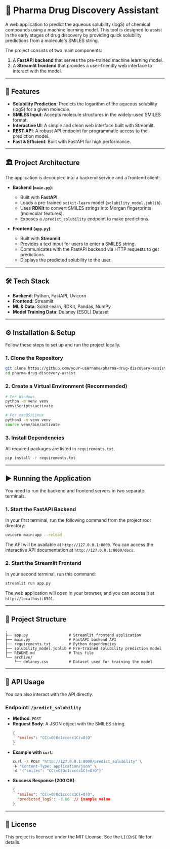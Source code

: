 # 🧪 Pharma Drug Discovery Assistant

A web application to predict the aqueous solubility (logS) of chemical compounds using a machine learning model. This tool is designed to assist in the early stages of drug discovery by providing quick solubility predictions from a molecule's SMILES string.

The project consists of two main components:
1.  A **FastAPI backend** that serves the pre-trained machine learning model.
2.  A **Streamlit frontend** that provides a user-friendly web interface to interact with the model.

 <!-- It's a good idea to add a screenshot of your app here -->

---

## 🚀 Features

-   **Solubility Prediction**: Predicts the logarithm of the aqueous solubility (logS) for a given molecule.
-   **SMILES Input**: Accepts molecule structures in the widely-used SMILES format.
-   **Interactive UI**: A simple and clean web interface built with Streamlit.
-   **REST API**: A robust API endpoint for programmatic access to the prediction model.
-   **Fast & Efficient**: Built with FastAPI for high performance.

---

## 🏛️ Project Architecture

The application is decoupled into a backend service and a frontend client:

-   **Backend (`main.py`)**:
    -   Built with **FastAPI**.
    -   Loads a pre-trained `scikit-learn` model (`solubility_model.joblib`).
    -   Uses **RDKit** to convert SMILES strings into Morgan fingerprints (molecular features).
    -   Exposes a `/predict_solubility` endpoint to make predictions.

-   **Frontend (`app.py`)**:
    -   Built with **Streamlit**.
    -   Provides a text input for users to enter a SMILES string.
    -   Communicates with the FastAPI backend via HTTP requests to get predictions.
    -   Displays the predicted solubility to the user.

---

## 🛠️ Tech Stack

-   **Backend**: Python, FastAPI, Uvicorn
-   **Frontend**: Streamlit
-   **ML & Data**: Scikit-learn, RDKit, Pandas, NumPy
-   **Model Training Data**: Delaney (ESOL) Dataset

---

## ⚙️ Installation & Setup

Follow these steps to set up and run the project locally.

### 1. Clone the Repository

```bash
git clone https://github.com/your-username/pharma-drug-discovery-assist.git
cd pharma-drug-discovery-assist
```

### 2. Create a Virtual Environment (Recommended)

```bash
# For Windows
python -m venv venv
venv\Scripts\activate

# For macOS/Linux
python3 -m venv venv
source venv/bin/activate
```

### 3. Install Dependencies

All required packages are listed in `requirements.txt`.

```bash
pip install -r requirements.txt
```

---

## ▶️ Running the Application

You need to run the backend and frontend servers in two separate terminals.

### 1. Start the FastAPI Backend

In your first terminal, run the following command from the project root directory:

```bash
uvicorn main:app --reload
```

The API will be available at `http://127.0.0.1:8000`. You can access the interactive API documentation at `http://127.0.0.1:8000/docs`.

### 2. Start the Streamlit Frontend

In your second terminal, run this command:

```bash
streamlit run app.py
```

The web application will open in your browser, and you can access it at `http://localhost:8501`.

---

## 📂 Project Structure

```
.
├── app.py                  # Streamlit frontend application
├── main.py                 # FastAPI backend API
├── requirements.txt        # Python dependencies
├── solubility_model.joblib # Pre-trained solubility prediction model
├── README.md               # This file
└── archive/
    └── delaney.csv         # Dataset used for training the model
```

---

## 🔌 API Usage

You can also interact with the API directly.

### Endpoint: `/predict_solubility`

-   **Method**: `POST`
-   **Request Body**: A JSON object with the SMILES string.
    ```json
    {
      "smiles": "CC(=O)Oc1ccccc1C(=O)O"
    }
    ```
-   **Example with `curl`**:
    ```bash
    curl -X POST "http://127.0.0.1:8000/predict_solubility" \
    -H "Content-Type: application/json" \
    -d '{"smiles": "CC(=O)Oc1ccccc1C(=O)O"}'
    ```
-   **Success Response (200 OK)**:
    ```json
    {
      "smiles": "CC(=O)Oc1ccccc1C(=O)O",
      "predicted_logS": -3.66  // Example value
    }
    ```

---

## 📄 License

This project is licensed under the MIT License. See the `LICENSE` file for details.

